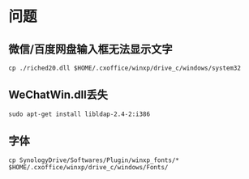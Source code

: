 
# 问题
## 微信/百度网盘输入框无法显示文字
```shell
cp ./riched20.dll $HOME/.cxoffice/winxp/drive_c/windows/system32
```

## WeChatWin.dll丢失
```
sudo apt-get install libldap-2.4-2:i386
```

## 字体
```
cp SynologyDrive/Softwares/Plugin/winxp_fonts/* $HOME/.cxoffice/winxp/drive_c/windows/Fonts/
```